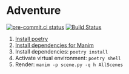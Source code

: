 # Adventure

[![pre-commit.ci status](https://results.pre-commit.ci/badge/github/wooferzfg/adventure/main.svg)](https://results.pre-commit.ci/latest/github/wooferzfg/adventure/main) [![Build Status](https://github.com/wooferzfg/adventure/workflows/Render%20video/badge.svg)](https://github.com/wooferzfg/adventure/actions)

1. [Install poetry](https://python-poetry.org/docs/)
2. [Install dependencies for Manim](https://docs.manim.community/en/stable/installation.html)
3. Install dependencies: `poetry install`
4. Activate virtual environment: `poetry shell`
5. Render: `manim -p scene.py -q h AllScenes`
